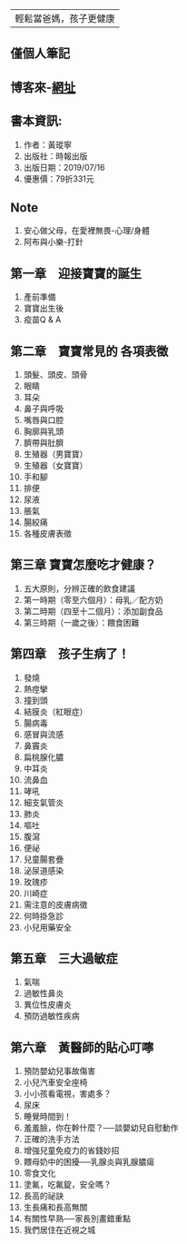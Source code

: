 <table>
    <tr>
        <td>輕鬆當爸媽，孩子更健康</td>
    </tr>
</table>

## 僅個人筆記
## 博客來-[網址](https://www.books.com.tw/products/0010845303)
## 書本資訊:
1. 作者：黃瑽寧   
2. 出版社：時報出版  
3. 出版日期：2019/07/16
4. 優惠價：79折331元

## Note
1. 安心做父母，在愛裡無畏-心理/身體
2. 阿布與小樂-打針

## 第一章　迎接寶寶的誕生
1. 產前準備
2. 寶寶出生後
3. 疫苗Q & A
 
## 第二章　寶寶常見的 各項表徵
1. 頭髮、頭皮、頭骨
2. 眼睛
3. 耳朵
4. 鼻子與呼吸
5. 嘴唇與口腔
6. 胸廓與乳頭
7. 臍帶與肚臍
8. 生殖器（男寶寶）
9. 生殖器（女寶寶）
10. 手和腳
11. 排便
12. 尿液
13. 脹氣
14. 腸絞痛
15. 各種皮膚表徵
 
## 第三章 寶寶怎麼吃才健康？
1. 五大原則，分辨正確的飲食建議
2. 第一時期（零至六個月）：母乳／配方奶
3. 第二時期（四至十二個月）：添加副食品
4. 第三時期（一歲之後）：餵食困難
 
## 第四章　孩子生病了！
1. 發燒
2. 熱痙攣
3. 撞到頭
4. 結膜炎（紅眼症）
5. 腸病毒
6. 感冒與流感
7. 鼻竇炎
8. 扁桃腺化膿
9. 中耳炎
10. 流鼻血
11. 哮吼
12. 細支氣管炎
13. 肺炎
14. 嘔吐
15. 腹瀉
16. 便祕
17. 兒童腸套疊
18. 泌尿道感染
19. 玫瑰疹
20. 川崎症
21. 需注意的皮膚病徵
22. 何時掛急診
23. 小兒用藥安全
 
## 第五章　三大過敏症
1. 氣喘
2. 過敏性鼻炎
3. 異位性皮膚炎
4. 預防過敏性疾病
 
## 第六章　黃醫師的貼心叮嚀
1. 預防嬰幼兒事故傷害
2. 小兒汽車安全座椅
3. 小小孩看電視，害處多？
4. 尿床
5. 睡覺時間到！
6. 羞羞臉，你在幹什麼？──談嬰幼兒自慰動作
7. 正確的洗手方法
8. 增強兒童免疫力的省錢妙招
9. 餵母奶中的困擾──乳腺炎與乳腺膿瘍
10. 零食文化
11. 塗氟，吃氟錠，安全嗎？
12. 長高的祕訣
13. 生長痛和長高無關
14. 有關性早熟──家長別畫錯重點
15. 我們居住在近視之城

